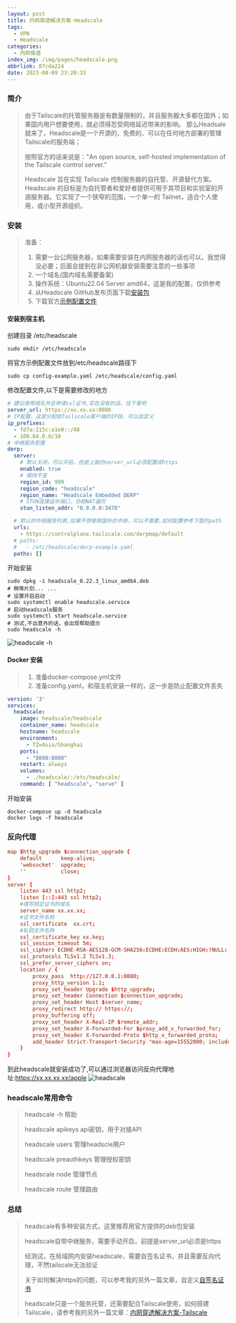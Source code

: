 ```yaml
---
layout: post
title: 内网穿透解决方案-Headscale
tags:
  - VPN
  - Headscale
categories:
  - 内网穿透
index_img: /img/pages/headscale.png
abbrlink: 87cda224
date: 2023-08-09 23:20:33
---
```

### 简介
> 
> 由于Tailscale的托管服务器是有数量限制的，并且服务器大多都在国外；如果国内用户想要使用，就必须得忍受网络延迟带来的影响。
> 那么Headsale就来了，Headscale是一个开源的、免费的、可以在任何地方部署的管理Tailscale的服务端；
> 
> 按照官方的话来说是："An open source, self-hosted implementation of the Tailscale control server."
> 
> Headscale 旨在实现 Tailscale 控制服务器的自托管、开源替代方案。Headscale 的目标是为自托管者和爱好者提供可用于其项目和实验室的开源服务器。它实现了一个狭窄的范围，一个单一的 Tailnet，适合个人使用，或小型开源组织。
> 
### 安装
> 准备：
> 1. 需要一台公网服务器，如果需要安装在内网服务器的话也可以，我觉得没必要；后面会提到在非公网机器安装需要注意的一些事项
> 2. 一个域名(国内域名需要备案)
> 3. 操作系统：Ubuntu22.04 Server amd64，这是我的配置，仅供参考
> 4. 从Headscale GitHub发布页面下载[安装包](https://github.com/juanfont/headscale/releases)
> 5. 下载官方[示例配置文件](https://github.com/juanfont/headscale/blob/main/config-example.yaml)
#### 安装到宿主机
创建目录 /etc/headscale
```shell
sudo mkdir /etc/headscale
```
将官方示例配置文件放到/etc/headscale路径下
```shell
sudo cp config-example.yaml /etc/headscale/config.yaml
```
修改配置文件,以下是需要修改的地方
```yaml
# 建议使用域名并且申请ssl证书,实在没有的话，往下看吧
server_url: https://xx.xx.xx:8080
# IP配置，这是分配给Tailscale客户端的IP段，可以自定义
ip_prefixes:
  - fd7a:115c:a1e0::/48
  - 100.64.0.0/10
# 中继服务配置
derp:
  server:
    # 默认关闭，可以开启，但是上面的server_url必须配置成https
    enabled: true
    # 保持不变
    region_id: 999
    region_code: "headscale"
    region_name: "Headscale Embedded DERP"
    # STUN连接监听端口，协助NAT遍历
    stun_listen_addr: "0.0.0.0:3478"

  # 默认的中继服务列表,如果不想使用国外的中继，可以不需要,如何配置参考下面的path
  urls:
    - https://controlplane.tailscale.com/derpmap/default
  # paths:
  #   - /etc/headscale/derp-example.yaml
  paths: []
```
开始安装
```shell
sudo dpkg -i headscale_0.22.3_linux_amd64.deb
# 稍等片刻... ...
# 设置开启启动
sudo systemctl enable headscale.service
# 启动headscale服务
sudo systemctl start headscale.service
# 测试,不出意外的话，会出现帮助提示
sudo headscale -h
```
![headscale -h](../img/pages/headscale-h.png)
#### Docker 安装
> 1. 准备docker-compose.yml文件
> 2. 准备config.yaml，和宿主机安装一样的，这一步是防止配置文件丢失

```yaml
version: '3'
services:
  headscale:
    image: headscale/headscale
    container_name: headscale
    hostname: headscale
    environment:
      - TZ=Asia/Shanghai
    ports:
      - "8080:8080"
    restart: always
    volumes:
      - ./headscale/:/etc/headscale/
    command: [ "headscale", "serve" ]
```
开始安装
```shell
docker-compose up -d headscale
docker logs -f headscale
```

### 反向代理
```conf
map $http_upgrade $connection_upgrade {
    default      keep-alive;
    'websocket'  upgrade;
    ''           close;
}
server {
    listen 443 ssl http2;
    listen [::]:443 ssl http2;
    #填写绑定证书的域名
    server_name xx.xx.xx;
    #证书文件名称
    ssl_certificate  xx.crt;
    #私钥文件名称
    ssl_certificate_key xx.key;
    ssl_session_timeout 5m;
    ssl_ciphers ECDHE-RSA-AES128-GCM-SHA256:ECDHE:ECDH:AES:HIGH:!NULL:!aNULL:!MD5:!ADH:!RC4;
    ssl_protocols TLSv1.2 TLSv1.3;
    ssl_prefer_server_ciphers on;
    location / {
        proxy_pass  http://127.0.0.1:8080;
        proxy_http_version 1.1;
        proxy_set_header Upgrade $http_upgrade;
        proxy_set_header Connection $connection_upgrade;
        proxy_set_header Host $server_name;
        proxy_redirect http:// https://;
        proxy_buffering off;
        proxy_set_header X-Real-IP $remote_addr;
        proxy_set_header X-Forwarded-For $proxy_add_x_forwarded_for;
        proxy_set_header X-Forwarded-Proto $http_x_forwarded_proto;
        add_header Strict-Transport-Security "max-age=15552000; includeSubDomains" always;
    }
}
```
到此headscale就安装成功了,可以通过浏览器访问反向代理地址:https://xx.xx.xx.xx/apple
![headscale](../img/pages/headscale-apple.png)
### headscale常用命令
> headscale -h 帮助
> 
> headscale apikeys api密钥，用于对接API
> 
> headscale users 管理headscle用户
> 
> headscale preauthkeys 管理授权密钥
> 
> headscale node 管理节点
> 
> headscale route 管理路由

### 总结
> headscale有多种安装方式，这里推荐用官方提供的deb包安装
> 
> headscale自带中继服务，需要手动开启，前提是server_url必须是https
> 
> 经测试，在局域网内安装headscale，需要自签名证书，并且需要反向代理，不然tailscale无法验证
> 
> 关于如何解决https的问题，可以参考我的另外一篇文章，自定义[自签名证书](https://boothua.cn/posts/f1f60ed2.html)
> 
> headscale只是一个服务托管，还需要配合Tailscale使用，如何搭建Tailscale，请参考我的另外一篇文章：[内网穿透解决方案-Tailscale](https://boothua.cn/posts/205590f3.html)